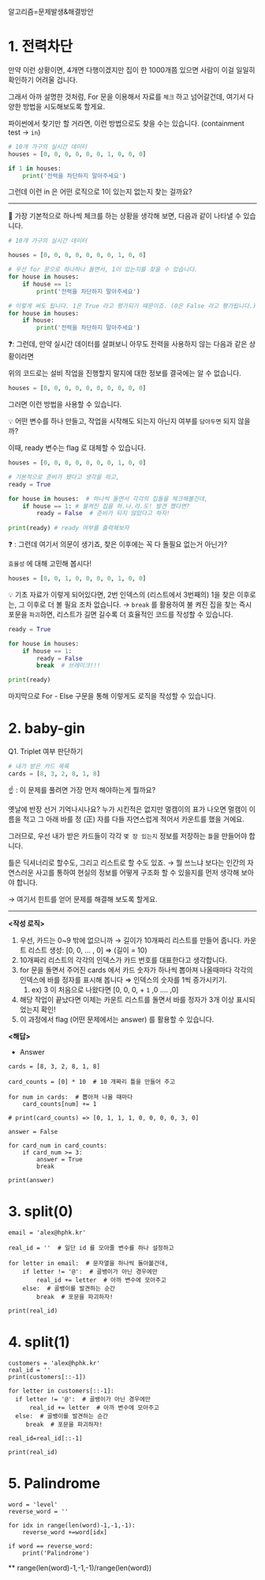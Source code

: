 알고리즘=문제발생&해결방안

# 1. 전력차단

만약 이런 상황이면, 4개면 다행이겠지만 집이 한 1000개쯤 있으면 사람이 이걸 일일히 확인하기 어려울 겁니다.

그래서 아까 설명한 것처럼, For 문을 이용해서 자료를 `체크` 하고 넘어갈건데, 여기서 다양한 방법을 시도해보도록 할게요.

파이썬에서 찾기만 할 거라면, 이런 방법으로도 찾을 수는 있습니다. (containment test → `in`)

```python
# 10개 가구의 실시간 데이터
houses = [0, 0, 0, 0, 0, 0, 1, 0, 0, 0]

if 1 in houses:
    print('전력을 차단하지 말아주세요')
```

그런데 이런 in 은 어떤 로직으로 1이 있는지 없는지 찾는 걸까요?

------

🥇 가장 기본적으로 하나씩 체크를 하는 상황을 생각해 보면, 다음과 같이 나타낼 수 있습니다.

```python
# 10개 가구의 실시간 데이터 

houses = [0, 0, 0, 0, 0, 0, 0, 1, 0, 0]

# 우선 for 문으로 하나하나 돌면서, 1이 있는지를 찾을 수 있습니다.
for house in houses:
    if house == 1:
        print('전력을 차단하지 말아주세요')

# 이렇게 써도 됩니다. 1은 True 라고 평가되기 때문이죠. (0은 False 라고 평가됩니다.)
for house in houses:
    if house:
        print('전력을 차단하지 말아주세요')
```

❓: 그런데, 만약 실시간 데이터를 살펴보니 아무도 전력을 사용하지 않는 다음과 같은 상황이라면

위의 코드로는 설비 작업을 진행할지 말지에 대한 정보를 결국에는 알 수 없습니다.

```python
houses = [0, 0, 0, 0, 0, 0, 0, 0, 0, 0]
```

그러면 이런 방법을 사용할 수 있습니다.

💡 어떤 변수를 하나 만들고, 작업을 시작해도 되는지 아닌지 여부를 `담아두면` 되지 않을까?

이때, ready 변수는 flag 로 대체할 수 있습니다.

```python
houses = [0, 0, 0, 0, 0, 0, 0, 1, 0, 0]

# 기본적으로 준비가 됐다고 생각을 하고,
ready = True 

for house in houses:  # 하나씩 돌면서 각각의 집들을 체크해볼건데,
    if house == 1: # 불켜진 집을 하.나.라.도! 발견 했다면?
        ready = False  # 준비가 되지 않았다고 하자!
        
print(ready) # ready 여부를 출력해보자
```

❓ :  그런데 여기서 의문이 생기죠, 찾은 이후에는 꼭 다 돌필요 없는거 아닌가?

`효율성` 에 대해 고민해 봅시다!

```python
houses = [0, 0, 1, 0, 0, 0, 0, 1, 0, 0]
```

💡 기초 자료가 이렇게 되어있다면, 2번 인덱스의 (리스트에서 3번째의) 1을 찾은 이후로는, 그 이후로 더 볼 필요 조차 없습니다. → `break` 를 활용하여 불 켜진 집을 찾는 즉시 포문을 `파괴`하면, 리스트가 길면 길수록 더 효율적인 코드를 작성할 수 있습니다.

```python
ready = True

for house in houses:
    if house == 1:
        ready = False
        break  # 브레이크!!!

print(ready)
```

마지막으로 For - Else 구문을 통해 이렇게도 로직을 작성할 수 있습니다.



# 2. baby-gin 

Q1. Triplet 여부 판단하기

```python
# 내가 받은 카드 목록
cards = [8, 3, 2, 8, 1, 8]
```

☝️ : 이 문제를 풀려면 가장 먼저 해야하는게 뭘까요?

옛날에 반장 선거 기억나시나요? 누가 시킨적은 없지만 멀캠이의 표가 나오면 멀캠이 이름을 적고 그 아래 바를 정 (正) 자를 다들 자연스럽게 적어서 카운트를 했을 거에요.

그러므로, 우선 내가 받은 카드들이 각각 `몇 장 있는지` 정보를 저장하는 `틀`을 만들어야 합니다.

틀은 딕셔너리로 할수도, 그리고 리스트로 할 수도 있죠. → 뭘 쓰느냐 보다는 인간의 자연스러운 사고를 통하여 현실의 정보를 어떻게 구조화 할 수 있을지를 먼저 생각해 보아야 합니다.

→ 여기서 힌트를 얻어 문제를 해결해 보도록 할게요.

------

**<작성 로직>**

1. 우선, 카드는 0~9 밖에 없으니까 → 길이가 10개짜리 리스트를 만들어 줍니다. 카운트 리스트  생성: [0, 0, ... , 0] ⇒ (길이 = 10)
2. 10개짜리 리스트의 각각의 인덱스가 카드 번호를 대표한다고 생각합니다.
3. for 문을 돌면서 주어진 cards 에서 카드 숫자가 하나씩 뽑아져 나올때마다 각각의 인덱스에 바를 정자를 표시해 봅니다 ⇒ 인덱스의 숫자를 1씩 증가시키기.
   1. ex) 3 이 처음으로 나왔다면 [0, 0, 0, + `1` ,0 .... ,0]
4. 해당 작업이 끝났다면 이제는 카운트 리스트를 돌면서 바를 정자가 3개 이상 표시되었는지 확인!
5. 이 과정에서 flag (어떤 문제에서는 answer) 를 활용할 수 있습니다.

**<해답>**

- Answer

```
cards = [8, 3, 2, 8, 1, 8]

card_counts = [0] * 10  # 10 개짜리 틀을 만들어 주고

for num in cards:  # 뽑아져 나올 때마다 
    card_counts[num] += 1

# print(card_counts) => [0, 1, 1, 1, 0, 0, 0, 0, 3, 0]

answer = False

for card_num in card_counts:
    if card_num >= 3:
        answer = True
        break

print(answer)
```

# 3. split(0)

```
email = 'alex@hphk.kr'

real_id = ''  # 일단 id 를 모아줄 변수를 하나 설정하고

for letter in email:  # 문자열을 하나씩 돌아볼건데,
    if letter != '@':  # 골뱅이가 아닌 경우에만
        real_id += letter  # 아까 변수에 모아주고
    else:  # 골뱅이를 발견하는 순간 
        break  # 포문을 파괴하자!

print(real_id)
```



# 4. split(1)

```
customers = 'alex@hphk.kr'
real_id = ''  
print(customers[::-1])

for letter in customers[::-1]: 
  if letter != '@':  # 골뱅이가 아닌 경우에만
	  real_id += letter  # 아까 변수에 모아주고
  else:  # 골뱅이를 발견하는 순간 
	 break  # 포문을 파괴하자!

real_id=real_id[::-1]

print(real_id)
```

# 5. Palindrome

```
word = 'level'
reverse_word = ''

for idx in range(len(word)-1,-1,-1):
	reverse_word +=word[idx]
	
if word == reverse_word:
	print('Palindrome')
```

** range(len(word)-1,-1,-1)/range(len(word))